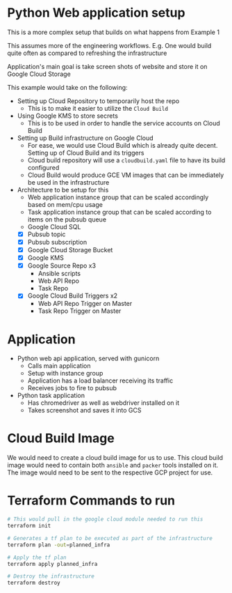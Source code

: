 # Python Web application setup

This is a more complex setup that builds on what happens from Example 1

This assumes more of the engineering workflows. E.g. One would build quite often as compared to refreshing the infrastructure

Application's main goal is take screen shots of website and store it on Google Cloud Storage

This example would take on the following:

- Setting up Cloud Repository to temporarily host the repo
  - This is to make it easier to utilize the `Cloud Build`
- Using Google KMS to store secrets
  - This is to be used in order to handle the service accounts on Cloud Build
- Setting up Build infrastructure on Google Cloud
  - For ease, we would use Cloud Build which is already quite decent. Setting up of Cloud Build and its triggers
  - Cloud build repository will use a `cloudbuild.yaml` file to have its build configured
  - Cloud Build would produce GCE VM images that can be immediately be used in the infrastructure
- Architecture to be setup for this
  - Web application instance group that can be scaled accordingly based on mem/cpu usage
  - Task application instance group that can be scaled according to items on the pubsub queue
  - Google Cloud SQL
  - [x] Pubsub topic
  - [x] Pubsub subscription
  - [x] Google Cloud Storage Bucket
  - [x] Google KMS
  - [x] Google Source Repo x3
    - Ansible scripts
    - Web API Repo
    - Task Repo
  - [x] Google Cloud Build Triggers x2
    - Web API Repo Trigger on Master
    - Task Repo Trigger on Master

# Application

- Python web api application, served with gunicorn
  - Calls main application
  - Setup with instance group
  - Application has a load balancer receiving its traffic
  - Receives jobs to fire to pubsub
- Python task application
  - Has chromedriver as well as webdriver installed on it
  - Takes screenshot and saves it into GCS

# Cloud Build Image

We would need to create a cloud build image for us to use. This cloud build image would need to contain both `ansible` and `packer` tools installed on it. The image would need to be sent to the respective GCP project for use.

# Terraform Commands to run

```bash
# This would pull in the google cloud module needed to run this
terraform init

# Generates a tf plan to be executed as part of the infrastructure
terraform plan -out=planned_infra

# Apply the tf plan
terraform apply planned_infra

# Destroy the infrastructure
terraform destroy
```
